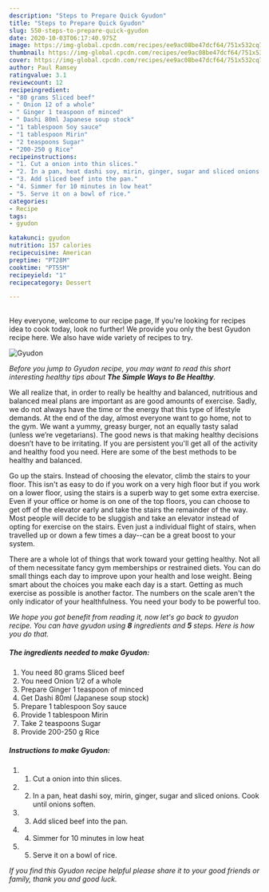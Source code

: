 ```yaml
---
description: "Steps to Prepare Quick Gyudon"
title: "Steps to Prepare Quick Gyudon"
slug: 550-steps-to-prepare-quick-gyudon
date: 2020-10-03T06:17:40.975Z
image: https://img-global.cpcdn.com/recipes/ee9ac08be47dcf64/751x532cq70/gyudon-recipe-main-photo.jpg
thumbnail: https://img-global.cpcdn.com/recipes/ee9ac08be47dcf64/751x532cq70/gyudon-recipe-main-photo.jpg
cover: https://img-global.cpcdn.com/recipes/ee9ac08be47dcf64/751x532cq70/gyudon-recipe-main-photo.jpg
author: Paul Ramsey
ratingvalue: 3.1
reviewcount: 12
recipeingredient:
- "80 grams Sliced beef"
- " Onion 12 of a whole"
- " Ginger 1 teaspoon of minced"
- " Dashi 80ml Japanese soup stock"
- "1 tablespoon Soy sauce"
- "1 tablespoon Mirin"
- "2 teaspoons Sugar"
- "200-250 g Rice"
recipeinstructions:
- "1. Cut a onion into thin slices."
- "2. In a pan, heat dashi soy, mirin, ginger, sugar and sliced onions. Cook until onions soften."
- "3. Add sliced beef into the pan."
- "4. Simmer for 10 minutes in low heat"
- "5. Serve it on a bowl of rice."
categories:
- Recipe
tags:
- gyudon

katakunci: gyudon 
nutrition: 157 calories
recipecuisine: American
preptime: "PT28M"
cooktime: "PT55M"
recipeyield: "1"
recipecategory: Dessert

---
```

<br>
Hey everyone, welcome to our recipe page, If you're looking for recipes idea to cook today, look no further! We provide you only the best Gyudon recipe here. We also have wide variety of recipes to try.
<br>


![Gyudon](https://img-global.cpcdn.com/recipes/ee9ac08be47dcf64/751x532cq70/gyudon-recipe-main-photo.jpg)

<i>Before you jump to Gyudon recipe, you may want to read this short interesting healthy tips about <strong>The Simple Ways to Be Healthy</strong>.</i>

We all realize that, in order to really be healthy and balanced, nutritious and balanced meal plans are important as are good amounts of exercise. Sadly, we do not always have the time or the energy that this type of lifestyle demands. At the end of the day, almost everyone want to go home, not to the gym. We want a yummy, greasy burger, not an equally tasty salad (unless we’re vegetarians). The good news is that making healthy decisions doesn’t have to be irritating. If you are persistent you'll get all of the activity and healthy food you need. Here are some of the best methods to be healthy and balanced.

Go up the stairs. Instead of choosing the elevator, climb the stairs to your floor. This isn't as easy to do if you work on a very high floor but if you work on a lower floor, using the stairs is a superb way to get some extra exercise. Even if your office or home is on one of the top floors, you can choose to get off of the elevator early and take the stairs the remainder of the way. Most people will decide to be sluggish and take an elevator instead of opting for exercise on the stairs. Even just a individual flight of stairs, when travelled up or down a few times a day--can be a great boost to your system. 

There are a whole lot of things that work toward your getting healthy. Not all of them necessitate fancy gym memberships or restrained diets. You can do small things each day to improve upon your health and lose weight. Being smart about the choices you make each day is a start. Getting as much exercise as possible is another factor. The numbers on the scale aren't the only indicator of your healthfulness. You need your body to be powerful too. 


<i>We hope you got benefit from reading it, now let's go back to gyudon recipe. You can have gyudon using <strong>8</strong> ingredients and <strong>5</strong> steps. Here is how you do that.
</i>

##### The ingredients needed to make Gyudon:

1. You need 80 grams Sliced beef
1. You need  Onion 1/2 of a whole
1. Prepare  Ginger 1 teaspoon of minced
1. Get  Dashi 80ml (Japanese soup stock)
1. Prepare 1 tablespoon Soy sauce
1. Provide 1 tablespoon Mirin
1. Take 2 teaspoons Sugar
1. Provide 200-250 g Rice


##### Instructions to make Gyudon:

1. 1. Cut a onion into thin slices.
1. 2. In a pan, heat dashi soy, mirin, ginger, sugar and sliced onions. Cook until onions soften.
1. 3. Add sliced beef into the pan.
1. 4. Simmer for 10 minutes in low heat
1. 5. Serve it on a bowl of rice.


<i>If you find this Gyudon recipe helpful please share it to your good friends or family, thank you and good luck.</i>
